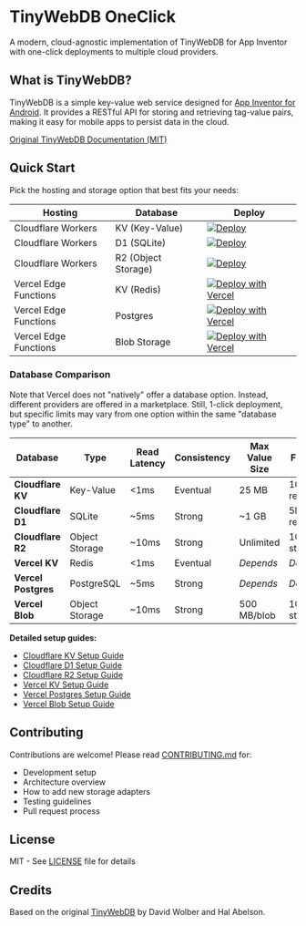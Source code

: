 # TinyWebDB OneClick

A modern, cloud-agnostic implementation of TinyWebDB for App Inventor with one-click deployments to multiple cloud
providers.

## What is TinyWebDB?

TinyWebDB is a simple key-value web service designed for [App Inventor for Android](http://appinventor.mit.edu/). It
provides a RESTful API for storing and retrieving tag-value pairs, making it easy for mobile apps to persist data in
the cloud.

[Original TinyWebDB Documentation (MIT)](https://ai2.appinventor.mit.edu/reference/other/tinywebdb.html)

## Quick Start

Pick the hosting and storage option that best fits your needs:

| Hosting               | Database            | Deploy                                                                                                                                                                                                                                                                                                                             |
|-----------------------|---------------------|------------------------------------------------------------------------------------------------------------------------------------------------------------------------------------------------------------------------------------------------------------------------------------------------------------------------------------|
| Cloudflare Workers    | KV (Key-Value)      | [![Deploy](https://deploy.workers.cloudflare.com/button)](https://deploy.workers.cloudflare.com/?url=https://github.com/Kodular/TinyWebDB-OneClick/tree/main/packages/cloudflare-kv)                                                                                                                                               |
| Cloudflare Workers    | D1 (SQLite)         | [![Deploy](https://deploy.workers.cloudflare.com/button)](https://deploy.workers.cloudflare.com/?url=https://github.com/Kodular/TinyWebDB-OneClick/tree/main/packages/cloudflare-d1)                                                                                                                                               |
| Cloudflare Workers    | R2 (Object Storage) | [![Deploy](https://deploy.workers.cloudflare.com/button)](https://deploy.workers.cloudflare.com/?url=https://github.com/Kodular/TinyWebDB-OneClick/tree/main/packages/cloudflare-r2)                                                                                                                                               |
| Vercel Edge Functions | KV (Redis)          | [![Deploy with Vercel](https://vercel.com/button)](https://vercel.com/new/clone?repository-url=https%3A%2F%2Fgithub.com%2FKodular%2FTinyWebDB-OneClick%2Ftree%2Fmain%2Fpackages%2Fvercel-kv&project-name=tinywebdb-vercel-kv&repository-name=tinywebdb-vercel-kv&stores=%5B%7B%22type%22%3A%22kv%22%7D%5D)                         |
| Vercel Edge Functions | Postgres            | [![Deploy with Vercel](https://vercel.com/button)](https://vercel.com/new/clone?repository-url=https%3A%2F%2Fgithub.com%2FKodular%2FTinyWebDB-OneClick%2Ftree%2Fmain%2Fpackages%2Fvercel-postgres&project-name=tinywebdb-vercel-postgres&repository-name=tinywebdb-vercel-postgres&stores=%5B%7B%22type%22%3A%22postgres%22%7D%5D) |
| Vercel Edge Functions | Blob Storage        | [![Deploy with Vercel](https://vercel.com/button)](https://vercel.com/new/clone?repository-url=https%3A%2F%2Fgithub.com%2FKodular%2FTinyWebDB-OneClick%2Ftree%2Fmain%2Fpackages%2Fvercel-blob&project-name=tinywebdb-vercel-blob&repository-name=tinywebdb-vercel-blob&stores=%5B%7B%22type%22%3A%22blob%22%7D%5D)                 |

### Database Comparison

Note that Vercel does not "natively" offer a database option. Instead, different providers are offered in a marketplace.
Still, 1-click deployment, but specific limits may vary from one option within the same "database type" to another.

| Database            | Type           | Read Latency | Consistency | Max Value Size | Free Tier      |
|---------------------|----------------|--------------|-------------|----------------|----------------|
| **Cloudflare KV**   | Key-Value      | <1ms         | Eventual    | 25 MB          | 100K reads/day |
| **Cloudflare D1**   | SQLite         | ~5ms         | Strong      | ~1 GB          | 5M reads/day   |
| **Cloudflare R2**   | Object Storage | ~10ms        | Strong      | Unlimited      | 10 GB storage  |
| **Vercel KV**       | Redis          | <1ms         | Eventual    | _Depends_      | _Depends_      |
| **Vercel Postgres** | PostgreSQL     | ~5ms         | Strong      | _Depends_      | _Depends_      |
| **Vercel Blob**     | Object Storage | ~10ms        | Strong      | 500 MB/blob    | 100 MB storage |

**Detailed setup guides:**

- [Cloudflare KV Setup Guide](packages/cloudflare-kv/README.md)
- [Cloudflare D1 Setup Guide](packages/cloudflare-d1/README.md)
- [Cloudflare R2 Setup Guide](packages/cloudflare-r2/README.md)
- [Vercel KV Setup Guide](packages/vercel-kv/README.md)
- [Vercel Postgres Setup Guide](packages/vercel-postgres/README.md)
- [Vercel Blob Setup Guide](packages/vercel-blob/README.md)

## Contributing

Contributions are welcome! Please read [CONTRIBUTING.md](CONTRIBUTING.md) for:

- Development setup
- Architecture overview
- How to add new storage adapters
- Testing guidelines
- Pull request process

## License

MIT - See [LICENSE](LICENSE) file for details

## Credits

Based on the original [TinyWebDB](https://ai2.appinventor.mit.edu/reference/other/tinywebdb.html) by David Wolber and
Hal Abelson.

